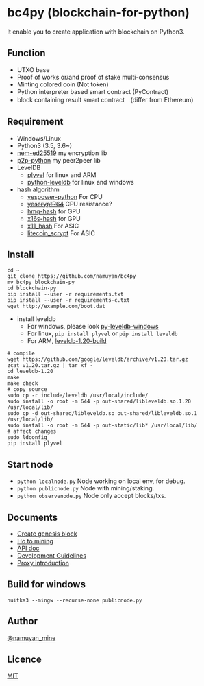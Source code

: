 bc4py (blockchain-for-python)
=============================
It enable you to create application with blockchain on Python3.

Function
----
* UTXO base
* Proof of works or/and proof of stake multi-consensus
* Minting colored coin (Not token)
* Python interpreter based smart contract (PyContract)
* block containing result smart contract　(differ from Ethereum)

Requirement
----
* Windows/Linux
* Python3 (3.5, 3.6~)
* [nem-ed25519](https://github.com/namuyan/nem-ed25519) my encryption lib
* [p2p-python](https://github.com/namuyan/p2p-python) my peer2peer lib
* LevelDB
    * [plyvel](https://github.com/wbolster/plyvel) for linux and ARM
    * [python-leveldb](https://github.com/happynear/py-leveldb-windows) for linux and windows
* hash algorithm
    * [yespower-python](https://github.com/namuyan/yespower-python)  For CPU
    * [~~yescryptR64~~](https://github.com/namuyan/yescryptR64-python) CPU resistance?
    * [hmq-hash](https://github.com/namuyan/hmq-hash) for GPU
    * [x16s-hash](https://pypi.org/project/shield-x16s-hash/) for GPU
    * [x11_hash](https://pypi.org/project/x11_hash/) For ASIC
    * [litecoin_scrypt](https://pypi.org/project/litecoin_scrypt/) For ASIC

Install
----
```commandline
cd ~
git clone https://github.com/namuyan/bc4py
mv bc4py blockchain-py
cd blockchain-py
pip install --user -r requirements.txt
pip install --user -r requirements-c.txt
wget http://example.com/boot.dat
```

* install leveldb
    * For windows, please look [py-leveldb-windows](https://github.com/happynear/py-leveldb-windows)
    * For linux, `pip install plyvel` or `pip install leveldb`
    * For ARM, [leveldb-1.20-build](https://tangerina.jp/blog/leveldb-1.20-build/)

```text
# compile
wget https://github.com/google/leveldb/archive/v1.20.tar.gz
zcat v1.20.tar.gz | tar xf -
cd leveldb-1.20
make
make check
# copy source
sudo cp -r include/leveldb /usr/local/include/
sudo install -o root -m 644 -p out-shared/libleveldb.so.1.20 /usr/local/lib/
sudo cp -d out-shared/libleveldb.so out-shared/libleveldb.so.1 /usr/local/lib/
sudo install -o root -m 644 -p out-static/lib* /usr/local/lib/
# affect changes
sudo ldconfig
pip install plyvel
```

Start node
----
* `python localnode.py` Node working on local env, for debug.
* `python publicnode.py` Node with mining/staking.
* `python observenode.py` Node only accept blocks/txs.

Documents
----
* [Create genesis block](doc/GenesisBlock.md)
* [Ho to mining](doc/Mining.md)
* [API doc](bc4py/user/api/static/index.md)
* [Development Guidelines](.github/CONTRIBUTING.md)
* [Proxy introduction](doc/Proxy.md)

Build for windows
----
`nuitka3 --mingw --recurse-none publicnode.py`

Author
----
[@namuyan_mine](http://twitter.com/namuyan_mine/)

Licence
----
[MIT](https://opensource.org/licenses/MIT)
